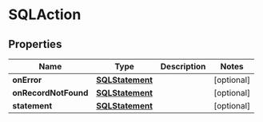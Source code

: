 

# SQLAction

## Properties

Name | Type | Description | Notes
------------ | ------------- | ------------- | -------------
**onError** | [**SQLStatement**](SQLStatement.md) |  |  [optional]
**onRecordNotFound** | [**SQLStatement**](SQLStatement.md) |  |  [optional]
**statement** | [**SQLStatement**](SQLStatement.md) |  |  [optional]



